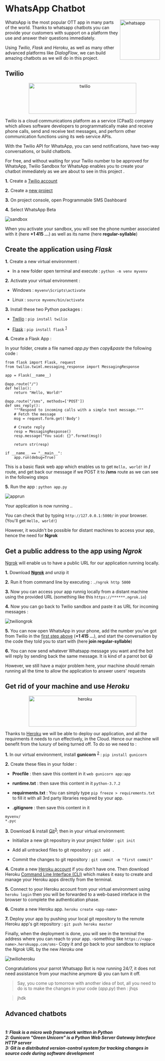 # WhatsApp Chatbot

<p>
<img src="./images/whatsapp.png" alt="whatsapp" width="130" height="130" align="right">
  
WhatsApp is the most popular OTT app in many parts of the world. Thanks to whatsapp chatbots you can provide your customers with support on a platform they use and answer their questions immediately.

Using _Twilio, Flask_ and _Heroku_, as well as many other advanced platforms like _DialogFlow_, we can build amazing chatbots as we will do in this project.
</p>

## Twilio

<p align="center">
<img src="./images/twilio.png" alt="twilio" width="350" height="100">
</p>

Twilio is a cloud communications platform as a service (CPaaS) company which allows software developers to programmatically make and receive phone calls, send and receive text messages, and perform other communication functions using its web service APIs.

With the Twilio API for WhatsApp, you can send notifications, have two-way conversations, or build chatbots. 

For free, and without waiting for your Twilio number to be approved for WhatsApp, Twilio Sandbox for WhatsApp enables you to create your chatbot immediately as we are about to see in this project .

**1.** Create a [Twilio account](https://www.twilio.com/try-twilio)

**2.** Create a [new project](https://www.twilio.com/console/projects/create)
      
**3.** On project console, open Programmable SMS Dashboard

**4.** Select WhatsApp Beta

<img src="./images/sandbox.PNG" alt="sandbox">

When you activate your sandbox, you will see the phone number associated with it (here **+1 415 ...**) as well as its name (here **regular-syllable**)

## Create the application using _Flask_

**1.** Create a new virtual environment :

  * In a new folder open terminal and execute : `python -m venv myvenv`
 
**2.** Activate your virtual environment :
  
  * Windows : `myvenv\Scripts\activate`
    
  * Linux   : `source myvenv/bin/activate`
    
**3.**  Install these two Python packages : 

  * [Twilio](https://www.twilio.com) : `pip install twilio`
  
  * [Flask](https://flask.palletsprojects.com)  : `pip install flask` <sup>[1](#myfootnote1)</sup>
    
**4.** Create a Flask App : 

In your folder, create a file named _app.py_ then _copy&paste_ the following code : 

```
from flask import Flask, request
from twilio.twiml.messaging_response import MessagingResponse

app = Flask(__name__)

@app.route("/")
def hello():
    return "Hello, World!"

@app.route("/sms", methods=['POST'])
def sms_reply():
    """Respond to incoming calls with a simple text message."""
    # Fetch the message
    msg = request.form.get('Body')

    # Create reply
    resp = MessagingResponse()
    resp.message("You said: {}".format(msg))

    return str(resp)

if __name__ == "__main__":
    app.run(debug=True)
```

This is a basic flask web app which enables us to get `Hello, world!` in **/** route, and get back our message if we POST it to **/sms** route as we can see in the following steps

**5.** Run the app : `python app.py`
 
<img src="./images/apprun.PNG" alt="apprun">

Your application is now running ..

You can check that by typing `http://127.0.0.1:5000/` in your browser. (You'll get `Hello, world!`)

However, it wouldn't be possible for distant machines to access your app, hence the need for **Ngrok**

## Get a public address to the app using _Ngrok_

[Ngrok](https://ngrok.com) will enable us to have a public URL for our application running locally.

**1.** Download [**Ngrok**](https://ngrok.com/download) and unzip it

**2.** Run it from command line by executing : `./ngrok http 5000`

**3.** Now you can access your app runnig locally from a distant machine using the provided URL (something like this `https://******.ngrok.io`)

**4.** Now you can go back to Twilio sandbox and paste it as URL for incoming messages :

<img src="./images/twngrok.PNG" alt="twiliongrok">

**5.** You can now open WhatsApp in your phone, add the number you've got from Twilio in the [first step above](#Twilio) (**+1 415 ...**), and start the conversation by the code they told you to start with (here **join regular-syllable**)

**6.** You can now send whatever Whatsapp message you want and the bot will reply by sending back the same message. It is kind of a parrot bot :smiley:

However, we still have a major problem here, your machine should remain running all the time to allow the application to answer users' requests

## Get rid of your machine and use _Heroku_

<p align="center">
<img src="./images/heroku.png" alt="heroku" width="350" height="100">
</p>

Thanks to [Heroku](https://www.heroku.com) we will be able to deploy our application, and all the requirments it needs to run effectively, in the Cloud. Hence our machine will benefit from the luxury of being turned off. To do so we need to :

**1.** In our virtual environment, install **gunicorn** <sup>[2](#myfootnote2)</sup> : `pip install gunicorn`

**2.** Create these files in your folder :
  
  * **Procfile** : then save this content in it `web gunicorn app:app`
  
  * **runtime.txt** : then save this content in it `python-3.7.2`
  
  * **requirments.txt** : You can simply type `pip freeze > requirements.txt` to fill it with all 3rd party libraries required by your app.
  
  * **.gitignore** : then save this content in it 
  
  ```
  myvenv/
  *.pyc
  ```

**3.** Download & install [Git](https://git-scm.com/downloads)<sup>[3](#myfootnote3)</sup>; then in your virtual environment:

  * Initialize a new git repository in your project folder : `git init`
  
  * Add all untracked files to git repository : `git add .`
  
  * Commit the changes to git repository : `git commit -m "first commit"`

**4.** Create a new [Heroku account](https://signup.heroku.com) if you don't have one. Then download Heroku [Command Line Interface (CLI)](https://devcenter.heroku.com/articles/heroku-cli#download-and-install) which makes it easy to create and manage your Heroku apps directly from the terminal.

**5.** Connect to your Heroku account from your virtual environment using `heroku login` then you will be forwarded to a web-based inteface in the browser to complete the authentication phase.

**6.** Create a new Heroku app. `heroku create <app-name>`

**7.** Deploy your app by pushing your local git repository to the remote Heroku app's git repository : `git push heroku master`

Finally, when the deployment is done, you will see in the terminal the address where you can reach to your app. -something like `https://<app-name>.herokuapp.com/sms`- Copy it and go back to your sandbox to replace the _Ngrok_ URL by the new _Heroku_ one

<img src="./images/twheroku.PNG" alt="twilioheroku">

Congratulations your parrot Whatsapp Bot is now running 24/7, it does not need assistance from your machine anymore :smiley: you can turn it off.

> Say, you come up tomorrow with another idea of bot, all you need to do is to make the changes in your code (_app.py_) then :
> jhqs

> jhdk

## Advanced chatbots

# 
<h5>
<a name="myfootnote1">1</a>: Flask is a micro web framework written in Python<br>
<a name="myfootnote2">2</a>: Gunicorn "Green Unicorn" is a Python Web Server Gateway Interface HTTP server<br>
<a name="myfootnote3">3</a>: Git is a distributed version-control system for tracking changes in source code during software development<br>
</h5>
